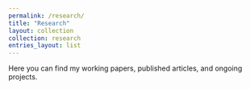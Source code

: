 ```yaml
---
permalink: /research/
title: "Research"
layout: collection
collection: research
entries_layout: list
---
```


Here you can find my working papers, published articles, and ongoing projects.  
